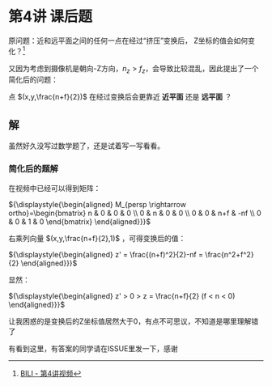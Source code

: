 # 第4讲 课后题

原问题：近和远平面之间的任何一点在经过“挤压”变换后， Z坐标的值会如何变化？[^1]

又因为考虑到摄像机是朝向-Z方向，$n_z > f_z$，会导致比较混乱，因此提出了一个简化后的问题：

点 $(x,y,\frac{n+f}{2})$ 在经过变换后会更靠近 **近平面** 还是 **远平面** ？

## 解

虽然好久没写过数学题了，还是试着写一写看看。

### 简化后的题解

在视频中已经可以得到矩阵：

${\displaystyle{\begin{aligned}
M_{persp \rightarrow ortho}=\begin{bmatrix}
n & 0 & 0 & 0 \\
0 & n & 0 & 0 \\
0 & 0 & n+f & -nf \\
0 & 0 & 1 & 0
\end{bmatrix}
\end{aligned}}}$

右乘列向量 $(x,y,\frac{n+f}{2},1)$ ，可得变换后的值：

${\displaystyle{\begin{aligned}
z' = \frac{(n+f)^2}{2}-nf = \frac{n^2+f^2}{2}
\end{aligned}}}$

显然：

${\displaystyle{\begin{aligned}
z' > 0 > z = \frac{n+f}{2} (f < n < 0)
\end{aligned}}}$

让我困惑的是变换后的Z坐标值居然大于0，有点不可思议，不知道是哪里理解错了

有看到这里，有答案的同学请在ISSUE里发一下，感谢

[^1]: [BILI - 第4讲视频](https://www.bilibili.com/video/BV1X7411F744?p=4)